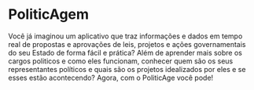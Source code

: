 # PoliticAgem
Você já imaginou um aplicativo que traz informações e dados em tempo real de propostas e aprovações de leis, projetos e ações governamentais do seu Estado de forma fácil e prática? Além de aprender mais sobre os cargos politicos e como eles funcionam, conhecer quem são os seus representantes políticos e quais são os projetos idealizados por eles e se esses estão acontecendo? Agora, com o PoliticAge você pode!
